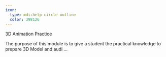 ```yaml
---
icon:
  type: mdi:help-circle-outline
  color: 398126
---
```


3D Animation Practice

The purpose of this module is to give a student the practical knowledge to prepare 3D Model and audi ... 
